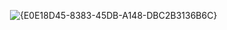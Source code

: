 <img> ![{E0E18D45-8383-45DB-A148-DBC2B3136B6C}](https://github.com/user-attachments/assets/611a0965-a09c-4eda-bd7d-0ef318980392)


